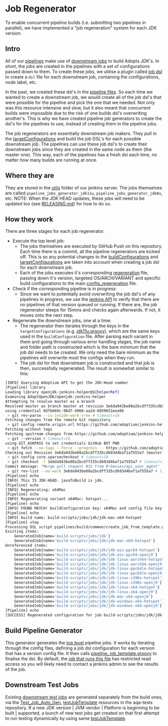 <!-- textlint-disable terminology -->
# Job Regenerator

To enable concurrent pipeline builds (i.e. submitting two pipelines in parallel), we have implemented a "job regeneration" system for each JDK version.

## Intro

All of our [pipelines](https://ci.adoptopenjdk.net/job/build-scripts/) make use of [downstream jobs](https://ci.adoptopenjdk.net/job/build-scripts/job/jobs/) to build Adopts JDK's. In short, the jobs are created in the pipelines with a set of configurations passed down to them.
To create these jobs, we utilise a plugin called [job dsl](https://github.com/jenkinsci/job-dsl-plugin) to create a `dsl` file for each downstream job, containing the configurations, node label, etc.

In the past, we created these dsl's in the [pipeline files](/pipelines/build). So each time we wanted to create a downstream job, we would create all of the job dsl's that were possible for the pipeline and pick the one that we needed.
Not only was this resource intensive and slow, but it also meant that concurrent builds were impossible due to the risk of one builds dsl's overwriting another's. This is why we have created pipeline job generators to create the dsl's for the pipelines to use, instead of creating them in the pipeline jobs.

The job regenerators are essentially downstream job makers. They pull in the [targetConfigurations](/pipelines/jobs/configurations) and build the job DSL's for each possible downstream job.
The pipelines can use these job dsl's to create their downstream jobs since they are created in the same node as them (the master one). This way, each of the pipelines has a fresh dsl each time, no matter how many builds are running at once.

## Where they are

They are stored in the [utils](https://ci.adoptopenjdk.net/job/build-scripts/job/utils/) folder of our jenkins server. The jobs themselves are called `pipeline_jobs_generator_jdk11u`, `pipeline_jobs_generator_jdk8u`, etc.
NOTE: When the JDK HEAD updates, these jobs will need to be updated too (see [RELEASING.md](https://github.com/adoptium/temurin-build/blob/master/RELEASING.md#steps-for-every-version)) for how to do so.

## How they work

There are three stages for each job regenerator.

- Execute the top level job:
  - The jobs themselves are executed by GitHub Push on this repository. Each time there is a commit, all the pipeline regenerators are kicked off. This is so any potential changes to the [buildConfigurations](/pipelines/jobs/configurations/jdk8u_pipeline_config.groovy) and [targetConfigurations](/pipelines/jobs/configurations/jdk8u.groovy) are taken into account when creating a job dsl for each downstream job.
  - Each of the jobs executes it's corresponding [regeneration](/pipelines/build/regeneration) file, passing down it's version, targeted OS/ARCH/VARIANT and specific build configurations to the main [config_regeneration](/pipelines/build/common/config_regeneration.groovy) file.
- Check if the corresponding pipeline is in progress:
  - Since we want to potentially avoid overwriting the job dsl's of any pipelines in progress, we use the [jenkins API](https://ci.adoptopenjdk.net/api/) to verify that there are no pipelines of that version queued or running. If there are, the job regenerator sleeps for 15mins and checks again afterwards. If not, it moves onto the next step.
- Regenerate the downstream jobs, one at a time:
  - The regenerator then iterates through the keys in the `targetConfigurations` (e.g. [jdk11u.groovy](/pipelines/jobs/configurations/jdk11u.groovy)), which are the same keys used in the `buildConfiguration` file.
  After parsing each variant in them and going through various error handling stages, the job name and folder path is constructed which is the bare minimum that the job dsl needs to be created. We only need the bare minimum as the pipelines will overwrite most the configs when they run.
  - The job dsl for that downstream job is constructed and that job is then, successfully regenerated. The result is somewhat similar to this:

```bash
[INFO] Querying Adoptium API to get the JDK-Head number
[Pipeline] library
Loading library openjdk-jenkins-helper@${helperRef}
Examining AdoptOpenJDK/openjdk-jenkins-helper
Attempting to resolve master as a branch
Resolved master as branch master at revision 3e6da943be88a2bcdff335cdb93d4baf1a7555a7
using credential 8dfb669c-96d7-4960-aa2d-6059651eea96
 > git rev-parse --is-inside-work-tree # timeout=10
Fetching changes from the remote Git repository
 > git config remote.origin.url https://github.com/adoptium/jenkins-helper.git # timeout=10
Fetching without tags
Fetching upstream changes from https://github.com/adoptium/jenkins-helper.git
 > git --version # timeout=10
using GIT_ASKPASS to set credentials GitHub BOT PWD
 > git fetch --no-tags --force --progress -- https://github.com/adoptium/jenkins-helper.git +refs/heads/master:refs/remotes/origin/master # timeout=10
Checking out Revision 3e6da943be88a2bcdff335cdb93d4baf1a7555a7 (master)
 > git config core.sparsecheckout # timeout=10
 > git checkout -f 3e6da943be88a2bcdff335cdb93d4baf1a7555a7 # timeout=10
Commit message: "Merge pull request #32 from M-Davies/api_user_agent"
 > git rev-list --no-walk 3e6da943be88a2bcdff335cdb93d4baf1a7555a7 # timeout=10
[Pipeline] echo
[INFO] This IS JDK-HEAD. javaToBuild is jdk.
[Pipeline] echo
[INFO] Regenerating: x64Mac
[Pipeline] echo
[INFO] Regenerating variant x64Mac: hotspot...
[Pipeline] echo
[INFO] FOUND MATCH! buildConfiguration key: x64Mac and config file key: x64Mac
[Pipeline] echo
[INFO] build name: build-scripts/jobs/jdk/jdk-mac-x64-hotspot
[Pipeline] step
Processing DSL script pipelines/build/common/create_job_from_template.groovy
Existing items:
    GeneratedJob{name='build-scripts/jobs/jdk'}
    GeneratedJob{name='build-scripts/jobs/jdk/jdk-mac-x64-hotspot'}
Unreferenced items:
    GeneratedJob{name='build-scripts/jobs/jdk/jdk-aix-ppc64-hotspot'}
    GeneratedJob{name='build-scripts/jobs/jdk/jdk-aix-ppc64-openj9'}
    GeneratedJob{name='build-scripts/jobs/jdk/jdk-linux-aarch64-hotspot'}
    GeneratedJob{name='build-scripts/jobs/jdk/jdk-linux-aarch64-openj9'}
    GeneratedJob{name='build-scripts/jobs/jdk/jdk-linux-ppc64le-hotspot'}
    GeneratedJob{name='build-scripts/jobs/jdk/jdk-linux-ppc64le-openj9'}
    GeneratedJob{name='build-scripts/jobs/jdk/jdk-linux-s390x-hotspot'}
    GeneratedJob{name='build-scripts/jobs/jdk/jdk-linux-s390x-openj9'}
    GeneratedJob{name='build-scripts/jobs/jdk/jdk-linux-x64-hotspot'}
    GeneratedJob{name='build-scripts/jobs/jdk/jdk-linux-x64-openj9'}
    GeneratedJob{name='build-scripts/jobs/jdk/jdk-mac-x64-openj9'}
    GeneratedJob{name='build-scripts/jobs/jdk/jdk-windows-x64-hotspot'}
    GeneratedJob{name='build-scripts/jobs/jdk/jdk-windows-x64-openj9'}
[Pipeline] echo
[SUCCESS] Regenerated configuration for job build-scripts/jobs/jdk/jdk-mac-x64-hotspot
```

## Build Pipeline Generator

This generator generates the [top level](https://ci.adoptopenjdk.net/job/build-scripts/) pipeline jobs. It works by iterating through the config files, defining a job dsl configuration for each version that has a version config file.
It then calls [pipeline_job_template.groovy](pipelines/jobs/pipeline_job_template.groovy) to finalise the dsl. By default, the [job that runs this file](https://ci.adoptopenjdk.net/job/build-scripts/job/utils/job/build-pipeline-generator/) has restricted read access so you will likely need to contact a jenkins admin to see the results of the job.

## Downstream Test Jobs

Existing [downstream test jobs](https://ci.adoptopenjdk.net/view/Test_openjdk/) are generated separately from the build ones, via the [Test_Job_Auto_Gen](https://ci.adoptopenjdk.net/view/Test_grinder/job/Test_Job_Auto_Gen/),
[testJobTemplate](https://github.com/adoptium/aqa-tests/blob/master/buildenv/jenkins/testJobTemplate) resources in the aqa-tests repository.
If a new JDK version | JVM vendor | Platform is beginning to be built | supported, a bunch of new test jobs get created on that first attempt to run testing dynamically by using same [testJobTemplate](https://github.com/adoptium/aqa-tests/blob/master/buildenv/jenkins/testJobTemplate).
